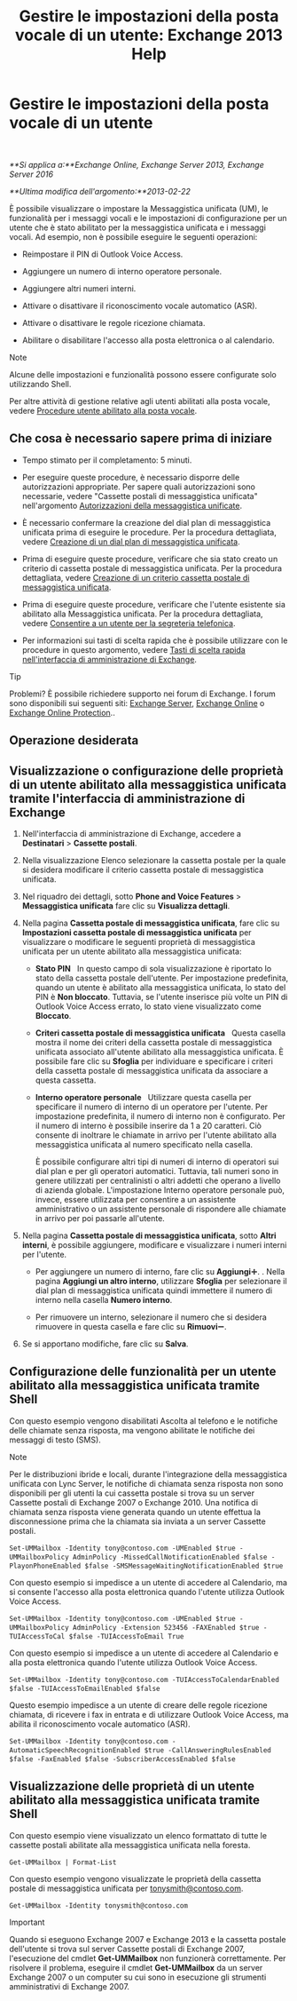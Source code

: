 ﻿---
title: 'Gestire le impostazioni della posta vocale di un utente: Exchange 2013 Help'
TOCTitle: Gestire le impostazioni della posta vocale di un utente
ms:assetid: 73957938-048a-4f9c-bd0f-a3c2c3dcd638
ms:mtpsurl: https://technet.microsoft.com/it-it/library/Aa998851(v=EXCHG.150)
ms:contentKeyID: 50480979
ms.date: 05/22/2018
mtps_version: v=EXCHG.150
ms.translationtype: MT
---

# Gestire le impostazioni della posta vocale di un utente

 

_**Si applica a:**Exchange Online, Exchange Server 2013, Exchange Server 2016_

_**Ultima modifica dell'argomento:**2013-02-22_

È possibile visualizzare o impostare la Messaggistica unificata (UM), le funzionalità per i messaggi vocali e le impostazioni di configurazione per un utente che è stato abilitato per la messaggistica unificata e i messaggi vocali. Ad esempio, non è possibile eseguire le seguenti operazioni:

  - Reimpostare il PIN di Outlook Voice Access.

  - Aggiungere un numero di interno operatore personale.

  - Aggiungere altri numeri interni.

  - Attivare o disattivare il riconoscimento vocale automatico (ASR).

  - Attivare o disattivare le regole ricezione chiamata.

  - Abilitare o disabilitare l'accesso alla posta elettronica o al calendario.


> [!NOTE]
> Alcune delle impostazioni e funzionalità possono essere configurate solo utilizzando Shell.



Per altre attività di gestione relative agli utenti abilitati alla posta vocale, vedere [Procedure utente abilitato alla posta vocale](voice-mail-enabled-user-procedures-exchange-2013-help.md).

## Che cosa è necessario sapere prima di iniziare

  - Tempo stimato per il completamento: 5 minuti.

  - Per eseguire queste procedure, è necessario disporre delle autorizzazioni appropriate. Per sapere quali autorizzazioni sono necessarie, vedere "Cassette postali di messaggistica unificata" nell'argomento [Autorizzazioni della messaggistica unificate](unified-messaging-permissions-exchange-2013-help.md).

  - È necessario confermare la creazione del dial plan di messaggistica unificata prima di eseguire le procedure. Per la procedura dettagliata, vedere [Creazione di un dial plan di messaggistica unificata](create-a-um-dial-plan-exchange-2013-help.md).

  - Prima di eseguire queste procedure, verificare che sia stato creato un criterio di cassetta postale di messaggistica unificata. Per la procedura dettagliata, vedere [Creazione di un criterio cassetta postale di messaggistica unificata](create-a-um-mailbox-policy-exchange-2013-help.md).

  - Prima di eseguire queste procedure, verificare che l'utente esistente sia abilitato alla Messaggistica unificata. Per la procedura dettagliata, vedere [Consentire a un utente per la segreteria telefonica](enable-a-user-for-voice-mail-exchange-2013-help.md).

  - Per informazioni sui tasti di scelta rapida che è possibile utilizzare con le procedure in questo argomento, vedere [Tasti di scelta rapida nell'interfaccia di amministrazione di Exchange](keyboard-shortcuts-in-the-exchange-admin-center-exchange-online-protection-help.md).


> [!TIP]
> Problemi? È possibile richiedere supporto nei forum di Exchange. I forum sono disponibili sui seguenti siti: <A href="https://go.microsoft.com/fwlink/p/?linkid=60612">Exchange Server</A>, <A href="https://go.microsoft.com/fwlink/p/?linkid=267542">Exchange Online</A> o <A href="https://go.microsoft.com/fwlink/p/?linkid=285351">Exchange Online Protection</A>..



## Operazione desiderata

## Visualizzazione o configurazione delle proprietà di un utente abilitato alla messaggistica unificata tramite l'interfaccia di amministrazione di Exchange

1.  Nell'interfaccia di amministrazione di Exchange, accedere a **Destinatari** \> **Cassette postali**.

2.  Nella visualizzazione Elenco selezionare la cassetta postale per la quale si desidera modificare il criterio cassetta postale di messaggistica unificata.

3.  Nel riquadro dei dettagli, sotto **Phone and Voice Features** \> **Messaggistica unificata** fare clic su **Visualizza dettagli**.

4.  Nella pagina **Cassetta postale di messaggistica unificata**, fare clic su **Impostazioni cassetta postale di messaggistica unificata** per visualizzare o modificare le seguenti proprietà di messaggistica unificata per un utente abilitato alla messaggistica unificata:
    
      - **Stato PIN**   In questo campo di sola visualizzazione è riportato lo stato della cassetta postale dell'utente. Per impostazione predefinita, quando un utente è abilitato alla messaggistica unificata, lo stato del PIN è **Non bloccato**. Tuttavia, se l'utente inserisce più volte un PIN di Outlook Voice Access errato, lo stato viene visualizzato come **Bloccato**.
    
      - **Criteri cassetta postale di messaggistica unificata**   Questa casella mostra il nome dei criteri della cassetta postale di messaggistica unificata associato all'utente abilitato alla messaggistica unificata. È possibile fare clic su **Sfoglia** per individuare e specificare i criteri della cassetta postale di messaggistica unificata da associare a questa cassetta.
    
      - **Interno operatore personale**   Utilizzare questa casella per specificare il numero di interno di un operatore per l'utente. Per impostazione predefinita, il numero di interno non è configurato. Per il numero di interno è possibile inserire da 1 a 20 caratteri. Ciò consente di inoltrare le chiamate in arrivo per l'utente abilitato alla messaggistica unificata al numero specificato nella casella.
        
        È possibile configurare altri tipi di numeri di interno di operatori sui dial plan e per gli operatori automatici. Tuttavia, tali numeri sono in genere utilizzati per centralinisti o altri addetti che operano a livello di azienda globale. L'impostazione Interno operatore personale può, invece, essere utilizzata per consentire a un assistente amministrativo o un assistente personale di rispondere alle chiamate in arrivo per poi passarle all'utente.

5.  Nella pagina **Cassetta postale di messaggistica unificata**, sotto **Altri interni**, è possibile aggiungere, modificare e visualizzare i numeri interni per l'utente.
    
      - Per aggiungere un numero di interno, fare clic su **Aggiungi**![Icona Aggiungi](images/JJ218640.c1e75329-d6d7-4073-a27d-498590bbb558(EXCHG.150).gif "Icona Aggiungi"). . Nella pagina **Aggiungi un altro interno**, utilizzare **Sfoglia** per selezionare il dial plan di messaggistica unificata quindi immettere il numero di interno nella casella **Numero interno**.
    
      - Per rimuovere un interno, selezionare il numero che si desidera rimuovere in questa casella e fare clic su **Rimuovi**![Icona Rimuovi](images/JJ657492.479b6ced-8d64-4277-a725-f17fea202b28(EXCHG.150).gif "Icona Rimuovi").

6.  Se si apportano modifiche, fare clic su **Salva**.

## Configurazione delle funzionalità per un utente abilitato alla messaggistica unificata tramite Shell

Con questo esempio vengono disabilitati Ascolta al telefono e le notifiche delle chiamate senza risposta, ma vengono abilitate le notifiche dei messaggi di testo (SMS).


> [!NOTE]
> Per le distribuzioni ibride e locali, durante l'integrazione della messaggistica unificata con Lync Server, le notifiche di chiamata senza risposta non sono disponibili per gli utenti la cui cassetta postale si trova su un server Cassette postali di Exchange 2007 o Exchange 2010. Una notifica di chiamata senza risposta viene generata quando un utente effettua la disconnessione prima che la chiamata sia inviata a un server Cassette postali.



    Set-UMMailbox -Identity tony@contoso.com -UMEnabled $true -UMMailboxPolicy AdminPolicy -MissedCallNotificationEnabled $false -PlayonPhoneEnabled $false -SMSMessageWaitingNotificationEnabled $true

Con questo esempio si impedisce a un utente di accedere al Calendario, ma si consente l'accesso alla posta elettronica quando l'utente utilizza Outlook Voice Access.

    Set-UMMailbox -Identity tony@contoso.com -UMEnabled $true -UMMailboxPolicy AdminPolicy -Extension 523456 -FAXEnabled $true -TUIAccessToCal $false -TUIAccessToEmail True

Con questo esempio si impedisce a un utente di accedere al Calendario e alla posta elettronica quando l'utente utilizza Outlook Voice Access.

    Set-UMMailbox -Identity tony@contoso.com -TUIAccessToCalendarEnabled $false -TUIAccessToEmailEnabled $false

Questo esempio impedisce a un utente di creare delle regole ricezione chiamata, di ricevere i fax in entrata e di utilizzare Outlook Voice Access, ma abilita il riconoscimento vocale automatico (ASR).

    Set-UMMailbox -Identity tony@contoso.com -AutomaticSpeechRecognitionEnabled $true -CallAnsweringRulesEnabled $false -FaxEnabled $false -SubscriberAccessEnabled $false 

## Visualizzazione delle proprietà di un utente abilitato alla messaggistica unificata tramite Shell

Con questo esempio viene visualizzato un elenco formattato di tutte le cassette postali abilitate alla messaggistica unificata nella foresta.

    Get-UMMailbox | Format-List

Con questo esempio vengono visualizzate le proprietà della cassetta postale di messaggistica unificata per tonysmith@contoso.com.

    Get-UMMailbox -Identity tonysmith@contoso.com


> [!IMPORTANT]
> Quando si eseguono Exchange 2007 e Exchange 2013 e la cassetta postale dell'utente si trova sul server Cassette postali di Exchange 2007, l'esecuzione del cmdlet <STRONG>Get-UMMailbox</STRONG> non funzionerà correttamente. Per risolvere il problema, eseguire il cmdlet <STRONG>Get-UMMailbox</STRONG> da un server Exchange 2007 o un computer su cui sono in esecuzione gli strumenti amministrativi di Exchange 2007.


